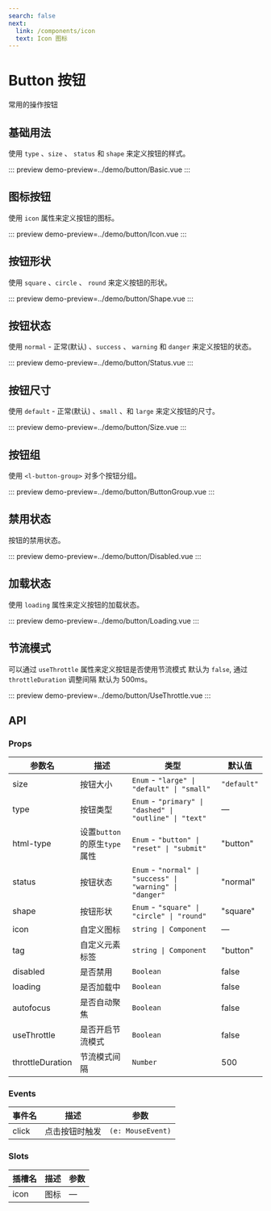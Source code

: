 ```yaml
---
search: false
next:
  link: /components/icon
  text: Icon 图标
---
```


# Button 按钮
常用的操作按钮

## 基础用法
使用 `type` 、`size` 、 `status` 和 `shape` 来定义按钮的样式。

::: preview
demo-preview=../demo/button/Basic.vue
:::

## 图标按钮
使用 `icon` 属性来定义按钮的图标。

::: preview
demo-preview=../demo/button/Icon.vue
:::

## 按钮形状
使用 `square` 、`circle` 、 `round` 来定义按钮的形状。

::: preview
demo-preview=../demo/button/Shape.vue
:::

## 按钮状态
使用 `normal` - 正常(默认) 、`success` 、 `warning` 和 `danger` 来定义按钮的状态。

::: preview
demo-preview=../demo/button/Status.vue
:::

## 按钮尺寸
使用 `default` - 正常(默认) 、`small` 、和 `large` 来定义按钮的尺寸。

::: preview
demo-preview=../demo/button/Size.vue
:::

## 按钮组
使用 `<l-button-group>` 对多个按钮分组。

::: preview
demo-preview=../demo/button/ButtonGroup.vue
:::

## 禁用状态
按钮的禁用状态。

::: preview
demo-preview=../demo/button/Disabled.vue
:::

## 加载状态
使用 `loading` 属性来定义按钮的加载状态。

::: preview
demo-preview=../demo/button/Loading.vue
:::

## 节流模式
可以通过 `useThrottle` 属性来定义按钮是否使用节流模式 默认为 `false`, 通过 `throttleDuration` 调整间隔 默认为 500ms。

::: preview
demo-preview=../demo/button/UseThrottle.vue
:::
## API

### Props

| 参数名  | 描述     | 类型       | 默认值   |
| ------ | -------- | ---------- | ------- |
| size   | 按钮大小  | `Enum` - `"large" \| "default" \| "small"` | `"default"` |
| type   | 按钮类型  | `Enum` - `"primary" \| "dashed" \| "outline" \| "text"` | — |
| html-type   | 设置`button`的原生`type`属性  | `Enum` - `"button" \| "reset" \| "submit"` | "button" |
| status   | 按钮状态  | `Enum` - `"normal" \| "success" \| "warning" \| "danger"` | "normal" |
| shape   | 按钮形状  | `Enum` - `"square" \| "circle" \| "round"` | "square" |
| icon   | 自定义图标  | `string \| Component` | — |
| tag   | 自定义元素标签  | `string \| Component` | "button" |
| disabled   | 是否禁用  | `Boolean` | false |
| loading   | 是否加载中  | `Boolean` | false |
| autofocus   | 是否自动聚焦  | `Boolean` | false |
| useThrottle   | 是否开启节流模式  | `Boolean` | false |
| throttleDuration   | 节流模式间隔  | `Number` | 500 |

### Events
| 事件名  | 描述      | 参数   |
| ------ | -------- | ------- |
| click   | 点击按钮时触发  | `(e: MouseEvent)` |
### Slots
| 插槽名  | 描述      | 参数   |
| ------ | -------- | ------- |
| icon   | 图标  | — |
